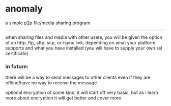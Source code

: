 # anomaly
a simple p2p file/media sharing program

---

when sharing files and media with other users, you will be given the option of an http, ftp, sftp, scp, or rsync link, depending on what your platform supports and what you have installed (you will have to supply your own ssl certificate)

### in future:
there will be a way to send messages to other clients even if they are offline/have no way to receive the message

optional encryption of some kind, it will start off very basic, but as i learn more about encryption it will get better and cover more
